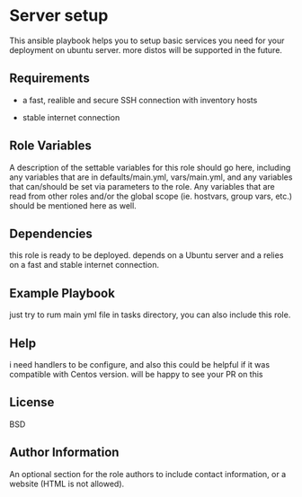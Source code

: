 Server setup
=========

This ansible playbook helps you to setup basic services you need for your deployment on ubuntu server.
more distos will be supported in the future.

Requirements
------------

* a fast, realible and secure SSH connection with inventory hosts

* stable internet connection

Role Variables
--------------

A description of the settable variables for this role should go here, including any variables that are in defaults/main.yml, vars/main.yml, and any variables that can/should be set via parameters to the role. Any variables that are read from other roles and/or the global scope (ie. hostvars, group vars, etc.) should be mentioned here as well.

Dependencies
------------

this role is ready to be deployed. depends on a Ubuntu server and a relies on a fast and stable internet connection.

Example Playbook
----------------

just try to rum main yml file in tasks directory, you can also include this role.


Help
----------------
i need handlers to be configure, and also this could be helpful if it was compatible with Centos version.
will be happy to see your PR on this

License
-------

BSD

Author Information
------------------

An optional section for the role authors to include contact information, or a website (HTML is not allowed).
